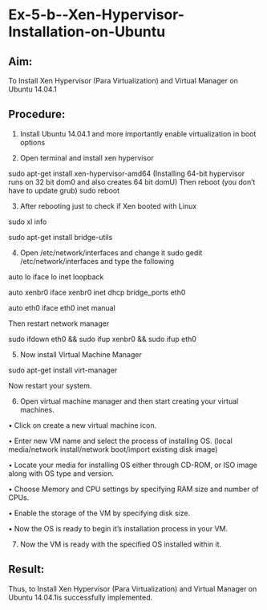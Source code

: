 # Ex-5-b--Xen-Hypervisor-Installation-on-Ubuntu

## Aim:

To Install Xen Hypervisor (Para Virtualization) and Virtual Manager on Ubuntu 14.04.1

## Procedure:

1.	Install Ubuntu 14.04.1 and more importantly enable virtualization in boot options

2.	Open terminal and install xen hypervisor

  sudo apt-get install xen-hypervisor-amd64
  (Installing 64-bit hypervisor runs on 32 bit dom0 and also creates 64 bit domU) Then reboot (you don’t have to update grub)
  sudo reboot

3.	After rebooting just to check if Xen booted with Linux

  sudo xl info

  sudo apt-get install bridge-utils

4.	Open /etc/network/interfaces and change it sudo gedit /etc/network/interfaces and type the following

  auto lo
  iface lo inet loopback

  auto xenbr0
  iface xenbr0 inet dhcp bridge_ports eth0

  auto eth0
  iface eth0 inet manual

  Then restart network manager

  sudo ifdown eth0 && sudo ifup xenbr0 && sudo ifup eth0

5.	Now install Virtual Machine Manager

  sudo apt-get install virt-manager
 
  Now restart your system.

6.	Open virtual machine manager and then start creating your virtual machines.

•	Click on create a new virtual machine icon.

•	Enter new VM name and select the process of installing OS.
(local media/network install/network boot/import existing disk image)

•	Locate your media for installing OS either through CD-ROM, or ISO image along with OS type and version.

•	Choose Memory and CPU settings by specifying RAM size and number of CPUs.

•	Enable the storage of the VM by specifying disk size.

•	Now the OS is ready to begin it’s installation process in your VM.

7.	Now the VM is ready with the specified OS installed within it.









## Result:
Thus, to Install Xen Hypervisor (Para Virtualization) and Virtual Manager on Ubuntu 14.04.1is successfully implemented.
